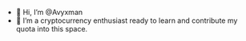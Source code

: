 - 👋 Hi, I’m @Avyxman
- 👀 I’m a cryptocurrency enthusiast ready to learn and contribute my quota into this space.

<!---
Avyxman/Avyxman is a ✨ special ✨ repository because its `README.md` (this file) appears on your GitHub profile.
You can click the Preview link to take a look at your changes.
--->
